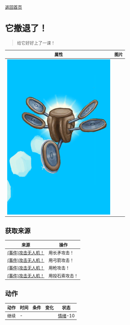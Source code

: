 [返回首页](index.md)  
# 它撤退了！  
> 给它好好上了一课！  
  
  属性  |   图片   
 ----  |  ----:   
   |  ![](Sprite/Drone.png)   
  
## 获取来源  
来源  |  操作  
----  |  ----  
[(事件)攻击无人机！](Event_DroneFight.md)  |  用长矛攻击！  
[(事件)攻击无人机！](Event_DroneFight.md)  |  用弓箭攻击！  
[(事件)攻击无人机！](Event_DroneFight.md)  |  用枪攻击！  
[(事件)攻击无人机！](Event_DroneFight.md)  |  用投石索攻击！  
## 动作  
动作  |  时间  |  条件  |  变化  |  状态  
----  |  ----  |  ----  |  ----  |  ----  
继续  |  -  |    |    |  [情绪](Morale.md)-10  
